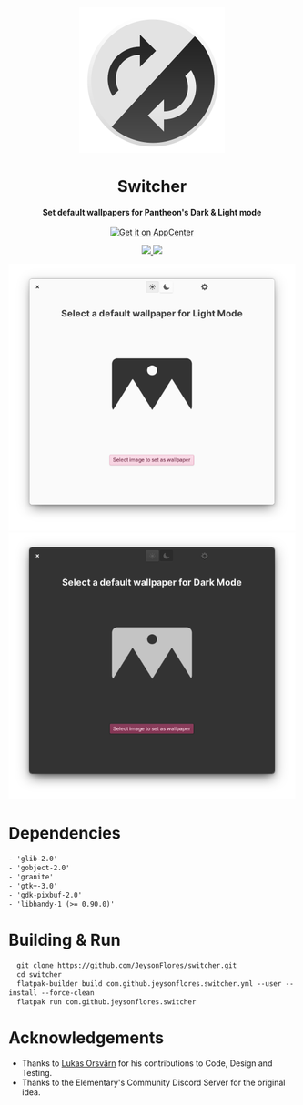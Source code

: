 <p align="center">
  <img src="https://github.com/JeysonFlores/switcher/blob/main/data/icons/128/com.github.jeysonflores.switcher.svg" alt="Icon" />
</p>
<h1 align="center">Switcher</h1>
<h4 align="center">Set default wallpapers for Pantheon's Dark & Light mode</h4>

<p align="center">
  <a href="https://appcenter.elementary.io/com.github.jeysonflores.switcher"><img src="https://appcenter.elementary.io/badge.svg" alt="Get it on AppCenter" /></a>
</p>

<p align="center">
  <a href="https://github.com/JeysonFlores/switcher/blob/main/LICENSE">
    <img src="https://img.shields.io/badge/License-GPL3.0-blue.svg?style=for-the-badge">
  </a>
  <a href="https://github.com/JeysonFlores/switcher/releases">
    <img src="https://img.shields.io/badge/Release-v%201.0-blue.svg?style=for-the-badge">
  </a>
</p>

![Screenshot](https://github.com/JeysonFlores/switcher/blob/main/data/screenshots/screenshot-1.png)
![Screenshot](https://github.com/JeysonFlores/switcher/blob/main/data/screenshots/screenshot-2.png) 

# Dependencies
    - 'glib-2.0'
    - 'gobject-2.0'
    - 'granite'
    - 'gtk+-3.0'
    - 'gdk-pixbuf-2.0'
    - 'libhandy-1 (>= 0.90.0)'

# Building & Run
  ```
    git clone https://github.com/JeysonFlores/switcher.git
    cd switcher
    flatpak-builder build com.github.jeysonflores.switcher.yml --user --install --force-clean
    flatpak run com.github.jeysonflores.switcher
  ```

# Acknowledgements
   - Thanks to [Lukas Orsvärn](https://github.com/lukors) for his contributions to Code, Design and Testing. 
   - Thanks to the Elementary's Community Discord Server for the original idea.
